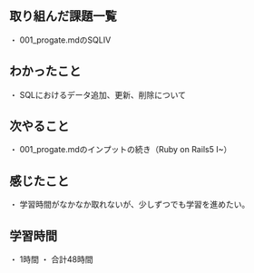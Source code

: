 ## 取り組んだ課題一覧
・ 001_progate.mdのSQLⅣ
## わかったこと
・ SQLにおけるデータ追加、更新、削除について
## 次やること
・ 001_progate.mdのインプットの続き（Ruby on Rails5 I~）
## 感じたこと
・ 学習時間がなかなか取れないが、少しずつでも学習を進めたい。
## 学習時間
・ 1時間
・ 合計48時間
